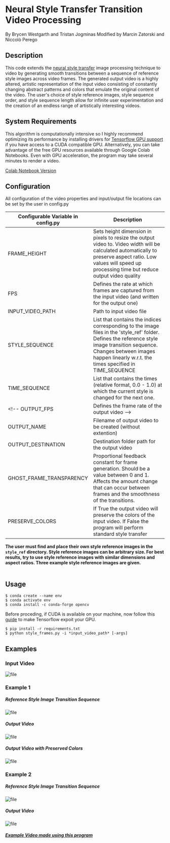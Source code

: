 # Neural Style Transfer Transition Video Processing
By Brycen Westgarth and Tristan Jogminas
Modified by Marcin Zatorski and Niccolò Perego

## Description
This code extends the [neural style transfer](https://www.tensorflow.org/tutorials/generative/style_transfer) 
image processing technique to video
by generating smooth transitions between a sequence of 
reference style images across video frames. The generated output 
video is a highly altered, artistic representation of the input
video consisting of constantly changing abstract patterns and colors
that emulate the original content of the video. The user's choice
of style reference images, style sequence order, and style sequence
length allow for infinite user experimentation and the creation of 
an endless range of artistically interesting videos.


## System Requirements
This algorithm is computationally intensive so I highly 
recommend optimizing its performance by installing drivers for 
[Tensorflow GPU support](https://www.tensorflow.org/install/gpu)
if you have access to a CUDA compatible GPU. Alternatively, you can
take advantage of the free GPU resources available through Google Colab Notebooks. 
Even with GPU acceleration, the program may take several minutes to render a video. 

[Colab Notebook Version](https://colab.research.google.com/drive/1ZjSvUv0Wqib6khaiqcBvRrI5GeSjFcOV?usp=sharing)

## Configuration
All configuration of the video properties and input/output file
locations can be set by the user in config.py 

Configurable Variable in config.py			         | Description
------------------------|------------
FRAME_HEIGHT    | Sets height dimension in pixels to resize the output video to. Video width will be calculated automatically to preserve aspect ratio. Low values will speed up processing time but reduce output video quality 
FPS 			    | Defines the rate at which frames are captured from the input video (and written for the output one)
INPUT_VIDEO_PATH     	| Path to input video file
STYLE_SEQUENCE     	| List that contains the indices corresponding to the image files in the 'style_ref' folder. Defines the reference style image transition sequence. Changes between images happen linearly w.r.t. the times specified in TIME_SEQUENCE
TIME_SEQUENCE     	| List that contains the times (relative format, 0.0 - 1.0) at which the current style is changed for the next one.
<!-- OUTPUT_FPS		    | Defines the frame rate of the output video -->
OUTPUT_NAME   | Filename of output video to be created  (without extention)
OUTPUT_DESTINATION   | Destination folder path for the output video
GHOST_FRAME_TRANSPARENCY | Proportional feedback constant for frame generation. Should be a value between 0 and 1. Affects the amount change that can occur between frames and the smoothness of the transitions. 
PRESERVE_COLORS      | If True the output video will preserve the colors of the input video. If  False the program will perform standard style transfer

**The user must find and place their own style reference images in the `style_ref` directory. 
 Style reference images can be
arbitrary size. For best results, try to use style reference images with similar dimensions
and aspect ratios. Three example style reference images are given.**<br/>
<br/>
<!-- Minor video time effects can be created by setting INPUT_FPS and OUTPUT_FPS to different relative values<br/>
- INPUT_FPS > OUTPUT_FPS creates a slowed time effect
- INPUT_FPS = OUTPUT_FPS creates no time effect
- INPUT_FPS < OUTPUT_FPS creates a timelapse effect -->


## Usage
```
$ conda create --name env
$ conda activate env
$ conda install -c conda-forge opencv
```
Before proceding, if CUDA is available on your machine, now follow this <a href="https://www.tensorflow.org/install/pip?hl=it">guide</a> to make Tensorflow expoit your GPU. 
```
$ pip install -r requirements.txt
$ python style_frames.py -i *input_video_path* [-args]
```

## Examples
### Input Video
![file](/examples/reference.gif)
### Example 1
##### Reference Style Image Transition Sequence
![file](/examples/example1_style_sequence.png)
##### Output Video
![file](/examples/example1.gif)
##### Output Video with Preserved Colors
![file](/examples/example3.gif)
### Example 2
##### Reference Style Image Transition Sequence
![file](/examples/example2_style_sequence.png)
##### Output Video
![file](/examples/example2.gif)

##### [Example Video made using this program](https://youtu.be/vgl83UTciD8) 
